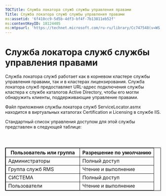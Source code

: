 ```yaml
---
TOCTitle: Служба локатора служб службы управления правами
Title: Служба локатора служб службы управления правами
ms:assetid: '6f410cc9-5d5b-4df3-bf4f-7b13811eb52f'
ms:contentKeyID: 18124405
ms:mtpsurl: 'https://technet.microsoft.com/ru-ru/library/Cc747548(v=WS.10)'
---
```


Служба локатора служб службы управления правами
===============================================

Служба локатора служб работает как в корневом кластере службы управления правами, так и в кластерах лицензирования. Служба локатора служб предоставляет URL-адрес подключения службы кластера к службе каталогов Active Directory, чтобы его могли обнаружить клиенты, поддерживающие управление правами.

Файл приложения службы локатора служб ServiceLocator.asmx находится в виртуальных каталогах Certification и Licensing в службе IIS.

Стандартный список управления доступом для этой службы представлен в следующей таблице:

###  

 
<table style="border:1px solid black;">
<colgroup>
<col width="50%" />
<col width="50%" />
</colgroup>
<thead>
<tr class="header">
<th style="border:1px solid black;" >Пользователь или группа</th>
<th style="border:1px solid black;" >Разрешение по умолчанию</th>
</tr>
</thead>
<tbody>
<tr class="odd">
<td style="border:1px solid black;">Администраторы</td>
<td style="border:1px solid black;">Полный доступ</td>
</tr>
<tr class="even">
<td style="border:1px solid black;">Группа служб RMS</td>
<td style="border:1px solid black;">Чтение и выполнение</td>
</tr>
<tr class="odd">
<td style="border:1px solid black;">СИСТЕМА</td>
<td style="border:1px solid black;">Полный доступ</td>
</tr>
<tr class="even">
<td style="border:1px solid black;">Пользователи</td>
<td style="border:1px solid black;">Чтение и выполнение</td>
</tr>
</tbody>
</table>
